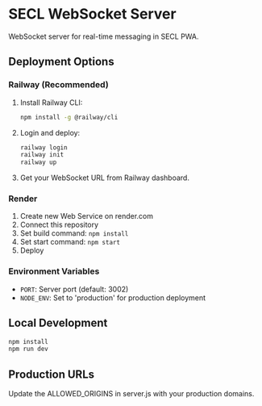 # SECL WebSocket Server

WebSocket server for real-time messaging in SECL PWA.

## Deployment Options

### Railway (Recommended)

1. Install Railway CLI:
   ```bash
   npm install -g @railway/cli
   ```

2. Login and deploy:
   ```bash
   railway login
   railway init
   railway up
   ```

3. Get your WebSocket URL from Railway dashboard.

### Render

1. Create new Web Service on render.com
2. Connect this repository
3. Set build command: `npm install`
4. Set start command: `npm start`
5. Deploy

### Environment Variables

- `PORT`: Server port (default: 3002)
- `NODE_ENV`: Set to 'production' for production deployment

## Local Development

```bash
npm install
npm run dev
```

## Production URLs

Update the ALLOWED_ORIGINS in server.js with your production domains.